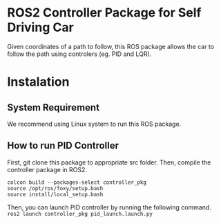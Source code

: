 # ROS2 Controller Package for Self Driving Car

Given coordinates of a path to follow, this ROS package allows the car to follow the path using controlers (eg. PID and LQR).

# Instalation

## System Requirement

We recommend using Linux system to run this ROS package.

## How to run PID Controller

First, git clone this package to appropriate src folder. Then, compile the controller package in ROS2.
```
colcon build --packages-select controller_pkg
source /opt/ros/foxy/setup.bash
source install/local_setup.bash
```
Then, you can launch PID controller by running the following command.
```ros2 launch controller_pkg pid_launch.launch.py```

